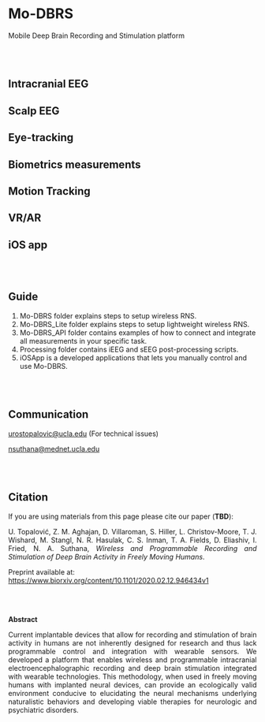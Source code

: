 # Mo-DBRS #
Mobile Deep Brain Recording and Stimulation platform



<br/><br/>

## Intracranial EEG
## Scalp EEG
## Eye-tracking
## Biometrics measurements
## Motion Tracking
## VR/AR
## iOS app

<br/><br/>


## Guide
1. Mo-DBRS folder explains steps to setup wireless RNS.
2. Mo-DBRS_Lite folder explains steps to setup lightweight wireless RNS.
3. Mo-DBRS_API folder contains examples of how to connect and integrate all measurements in your specific task.
4. Processing folder contains iEEG and sEEG post-processing scripts.
5. iOSApp is a developed applications that lets you manually control and use Mo-DBRS.

<br/><br/>

## Communication

urostopalovic@ucla.edu (For technical issues)

nsuthana@mednet.ucla.edu

<br/><br/>

## Citation

If you are using materials from this page please cite our paper (**TBD**): 
<p align="justify">
U. Topalović, Z. M. Aghajan, D. Villaroman, S. Hiller, L. Christov-Moore, T. J. Wishard, M. Stangl, N. R. Hasulak, C. S. Inman, T. A. Fields, D. Eliashiv, I. Fried, N. A. Suthana, <i>Wireless and Programmable Recording and Stimulation of Deep Brain Activity in Freely Moving Humans</i>.
  
Preprint available at: https://www.biorxiv.org/content/10.1101/2020.02.12.946434v1
</p>
  
<br/><br/>

**Abstract**
<p align="justify">
Current implantable devices that allow for recording and stimulation of brain activity in humans are not inherently designed for research and thus lack programmable control and integration with wearable sensors. We developed a platform that enables wireless and programmable intracranial electroencephalographic recording and deep brain stimulation integrated with wearable technologies. This methodology, when used in freely moving humans with implanted neural devices, can provide an ecologically valid environment conducive to elucidating the neural mechanisms underlying naturalistic behaviors and developing viable therapies for neurologic and psychiatric disorders.  
</p>

